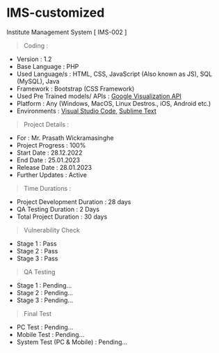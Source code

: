 # IMS-customized
Institute Management System
[ IMS-002 ]

> Coding :
- Version : 1.2
- Base Language : PHP
- Used Language/s : HTML, CSS, JavaScript (Also known as JS), SQL (MySQL), Java
- Framework : Bootstrap (CSS Framework)
- Used Pre Trained models/ APIs : [Google Visualization API](https://developers.google.com/chart/interactive/docs/reference)
- Platform : Any (Windows, MacOS, Linux Destros., iOS, Android etc.)
- Environments : [Visual Studio Code](https://code.visualstudio.com/download), [Sublime Text](https://www.sublimetext.com/)

> Project Details :
- For : Mr. Prasath Wickramasinghe
- Project Progress : 100%
- Start Date : 28.12.2022
- End Date : 25.01.2023
- Release Date : 28.01.2023
- Further Updates : Active

> Time Durations : 
- Project Development Duration : 28 days
- QA Testing Duration : 2 Days
- Total Project Duration : 30 days

> Vulnerability Check
- Stage 1 : Pass
- Stage 2 : Pass
- Stage 3 : Pass

> QA Testing
- Stage 1 : Pending...
- Stage 2 : Pending...
- Stage 3 : Pending...

> Final Test
- PC Test : Pending...
- Mobile Test : Pending...
- System Test (PC & Mobile) : Pending...